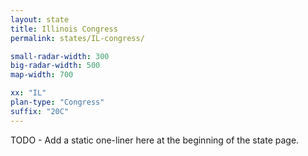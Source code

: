 ```yaml
---
layout: state
title: Illinois Congress
permalink: states/IL-congress/

small-radar-width: 300
big-radar-width: 500
map-width: 700

xx: "IL"
plan-type: "Congress"
suffix: "20C"
---
```

 
TODO - Add a static one-liner here at the beginning of the state page.

<!-- <p>On state page: {{ xx }} / {{ plan-type }} / {{ suffix }}</p> -->